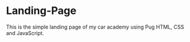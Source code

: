 # Landing-Page
This is the simple landing page of my car academy using Pug HTML, CSS and JavaScript.
